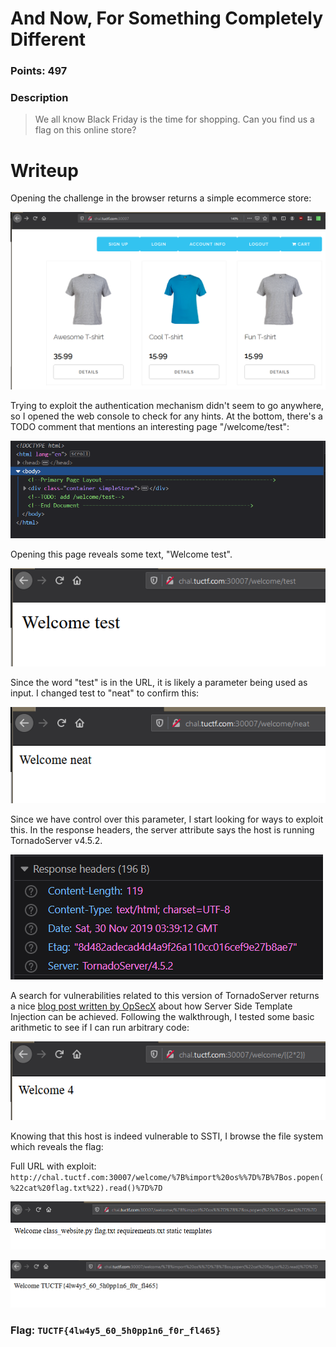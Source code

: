 # And Now, For Something Completely Different

### Points: 497

### Description
> We all know Black Friday is the time for shopping. Can you find us a flag on this online store?

# Writeup

Opening the challenge in the browser returns a simple ecommerce store:

![Task Image 1](../images/different1.png)

Trying to exploit the authentication mechanism didn't seem to go anywhere, so I opened the web console to check for any hints. At the bottom, there's a TODO comment that mentions an interesting page "/welcome/test":

![Task Image 2](../images/different2.png)

Opening this page reveals some text, "Welcome test". 

![Task Image 3](../images/different3.png)

Since the word "test" is in the URL, it is likely a parameter being used as input. I changed test to "neat" to confirm this:

![Task Image 4](../images/different4.png)

Since we have control over this parameter, I start looking for ways to exploit this. In the response headers, the server attribute says the host is running TornadoServer v4.5.2. 

![Task Image 5](../images/different5.png)

A search for vulnerabilities related to this version of TornadoServer returns a nice [blog post written by OpSecX](https://opsecx.com/index.php/2016/07/03/server-side-template-injection-in-tornado/) about how Server Side Template Injection can be achieved. Following the walkthrough, I tested some basic arithmetic to see if I can run arbitrary code:

![Task Image 6](../images/different6.png)

Knowing that this host is indeed vulnerable to SSTI, I browse the file system which reveals the flag:

Full URL with exploit: 
`http://chal.tuctf.com:30007/welcome/%7B%import%20os%%7D%7B%7Bos.popen(%22cat%20flag.txt%22).read()%7D%7D`

![Task Image 7](../images/different7.png)

![Task Image 8](../images/different8.png)

### Flag: `TUCTF{4lw4y5_60_5h0pp1n6_f0r_fl465} `
